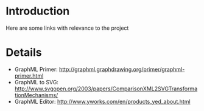 # Introduction #

Here are some links with relevance to the project


# Details #

  * GraphML Primer: http://graphml.graphdrawing.org/primer/graphml-primer.html
  * GraphML to SVG: http://www.svgopen.org/2003/papers/ComparisonXML2SVGTransformationMechanisms/
  * GraphML Editor: http://www.yworks.com/en/products_yed_about.html